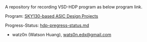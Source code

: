 A repository for recording VSD-HDP program as below program link.

Program: [SKY130-based ASIC Design Projects](https://www.vlsisystemdesign.com/hdp/)

Progress-Status: [hdp-pregress-status.md](hdp-pregress-status.md)

- watz0n (Watson Huang), wats0n.edx@gmail.com
